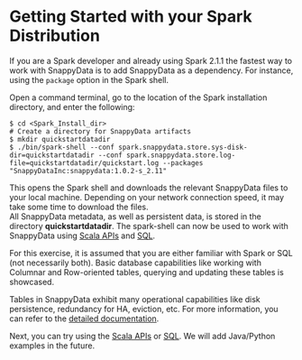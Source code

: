 <a id="getting-started-with-your-spark-distribution"></a>
# Getting Started with your Spark Distribution

If you are a Spark developer and already using Spark 2.1.1 the fastest way to work with SnappyData is to add SnappyData as a dependency. For instance, using the `package` option in the Spark shell.

Open a command terminal, go to the location of the Spark installation directory, and enter the following:

```pre
$ cd <Spark_Install_dir>
# Create a directory for SnappyData artifacts
$ mkdir quickstartdatadir
$ ./bin/spark-shell --conf spark.snappydata.store.sys-disk-dir=quickstartdatadir --conf spark.snappydata.store.log-file=quickstartdatadir/quickstart.log --packages "SnappyDataInc:snappydata:1.0.2-s_2.11"
```

This opens the Spark shell and downloads the relevant SnappyData files to your local machine. Depending on your network connection speed, it may take some time to download the files.</br>
All SnappyData metadata, as well as persistent data, is stored in the directory **quickstartdatadir**. The spark-shell can now be used to work with SnappyData using [Scala APIs](using_spark_scala_apis.md) and [SQL](using_sql.md).


<a id="Start_quickStart"></a>
For this exercise, it is assumed that you are either familiar with Spark or SQL (not necessarily both). Basic database capabilities like working with Columnar and Row-oriented tables, querying and updating these tables is showcased.

Tables in SnappyData exhibit many operational capabilities like disk persistence, redundancy for HA, eviction, etc. For more information, you can refer to the [detailed documentation](../programming_guide/tables_in_snappydata.md). 

Next, you can try using the [Scala APIs](using_spark_scala_apis.md) or [SQL](using_sql.md). We will add Java/Python examples in the future. 

